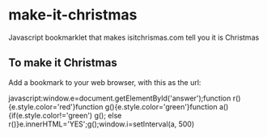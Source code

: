 make-it-christmas
=================

Javascript bookmarklet that makes isitchrismas.com tell you it is Christmas 

## To make it Christmas

Add a bookmark to your web browser, with this as the url:
  
javascript:window.e=document.getElementById('answer');function r(){e.style.color='red'}function g(){e.style.color='green'}function a(){if(e.style.color!='green') g(); else r()}e.innerHTML='YES';g();window.i=setInterval(a, 500)

